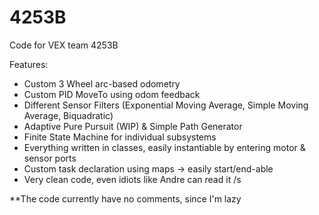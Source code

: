 # 4253B
Code for VEX team 4253B

Features:
- Custom 3 Wheel arc-based odometry
- Custom PID MoveTo using odom feedback
- Different Sensor Filters (Exponential Moving Average, Simple Moving Average, Biquadratic)
- Adaptive Pure Pursuit (WIP) & Simple Path Generator
- Finite State Machine for individual subsystems
- Everything written in classes, easily instantiable by entering motor & sensor ports
- Custom task declaration using maps -> easily start/end-able
- Very clean code, even idiots like Andre can read it /s

**The code currently have no comments, since I'm lazy

